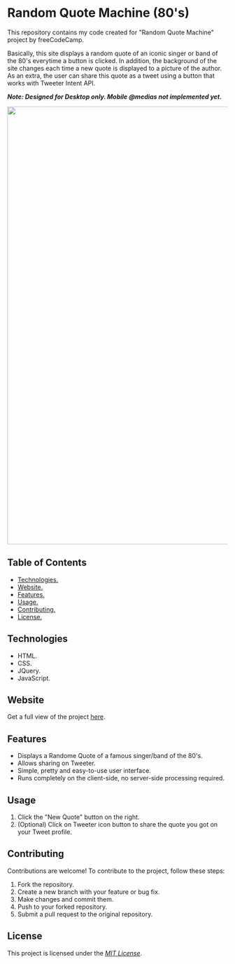 # Random Quote Machine (80's)

This repository contains my code created for "Random Quote Machine" project by freeCodeCamp.

Basically, this site displays a random quote of an iconic singer or band of the 80's everytime a button is clicked. In addition, the background
of the site changes each time a new quote is displayed to a picture of the author. 
As an extra, the user can share this quote as a tweet using a button that works with Tweeter Intent API.

<b>*Note: Designed for Desktop only. Mobile @medias not implemented yet.*</b>

<img src="https://cdn.discordapp.com/attachments/1082508875292483594/1099184227548921926/image.png" width="1000px"></img>

<h2>Table of Contents</h2>
<ul>
  <li><a href="#Technologies">Technologies.</a></li>
  <li><a href="#Website">Website.</a></li>
  <li><a href="#Features">Features.</a></li>
  <li><a href="#Usage">Usage.</a></li>
  <li><a href="#Contributing">Contributing.</a></li>
  <li><a href="#License">License.</a></li>
 </ul>

<h2 id="Technologies">Technologies</h2>
<ul>
  <li>HTML.</li>
  <li>CSS.</li>
  <li>JQuery.</li>
  <li>JavaScript.</li>
</ul>

<h2 id="Website">Website</h2>
Get a full view of the project <a href="https://caviar9045.github.io/Random-Quote-Machine/" target="_blank">here</a>.

<h2 id="Features">Features</h2>
<ul>
  <li>Displays a Randome Quote of a famous singer/band of the 80's.</li>
  <li>Allows sharing on Tweeter.</li>
  <li>Simple, pretty and easy-to-use user interface.</li>
  <li>Runs completely on the client-side, no server-side processing required.</li>
 </ul>

<h2 id="Usage">Usage</h2>
<ol>
  <li>Click the "New Quote" button on the right.</li>
  <li>(Optional) Click on Tweeter icon button to share the quote you got on your Tweet profile.</li>
</ol>

<h2 id="Contributing">Contributing</h2>
Contributions are welcome! To contribute to the project, follow these steps:

<ol>
  <li>Fork the repository.</li>
  <li>Create a new branch with your feature or bug fix.</li>
  <li>Make changes and commit them.</li>
  <li>Push to your forked repository.</li>
  <li>Submit a pull request to the original repository.</li>
</ol>

<h2 id="License">License</h2>
This project is licensed under the <u><i>MIT License</i></u>.
